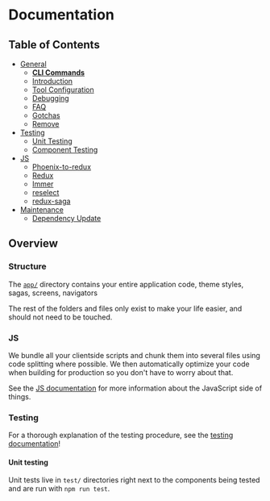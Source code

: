 # Documentation

## Table of Contents

- [General](general)
  - [**CLI Commands**](general/commands.md)
  - [Introduction ](general/introduction.md)
  - [Tool Configuration](general/files.md)
  - [Debugging](general/debugging.md)
  - [FAQ](general/faq.md)
  - [Gotchas](general/gotchas.md)
  - [Remove](general/remove.md)
- [Testing](testing)
  - [Unit Testing](testing/unit-testing.md)
  - [Component Testing](testing/component-testing.md)
- [JS](js)
  - [Phoenix-to-redux](https://github.com/trixtateam/phoenix-to-redux)
  - [Redux](js/redux.md)
  - [Immer](docs/js/immer.md)
  - [reselect](js/reselect.md)
  - [redux-saga](js/redux-saga.md)
- [Maintenance](maintenance)
  - [Dependency Update](maintenance/dependency.md)

## Overview

### Structure

The [`app/`](../../../tree/master/app) directory contains your entire application code, theme styles, sagas, screens, navigators

The rest of the folders and files only exist to make your life easier, and
should not need to be touched.

### JS

We bundle all your clientside scripts and chunk them into several files using
code splitting where possible. We then automatically optimize your code when
building for production so you don't have to worry about that.

See the [JS documentation](./js/README.md) for more information about the
JavaScript side of things.

### Testing

For a thorough explanation of the testing procedure, see the
[testing documentation](./testing/README.md)!

#### Unit testing

Unit tests live in `test/` directories right next to the components being tested
and are run with `npm run test`.
